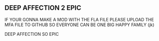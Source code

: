 DEEP AFFECTION 2 EPIC
---------------------

IF YOUR GONNA MAKE A MOD WITH THE FLA FILE PLEASE UPLOAD THE MFA FILE TO GITHUB SO EVERYONE CAN BE ONE BIG HAPPY FAMILY (jk)

DEEP AFFECTION SO EPIC
